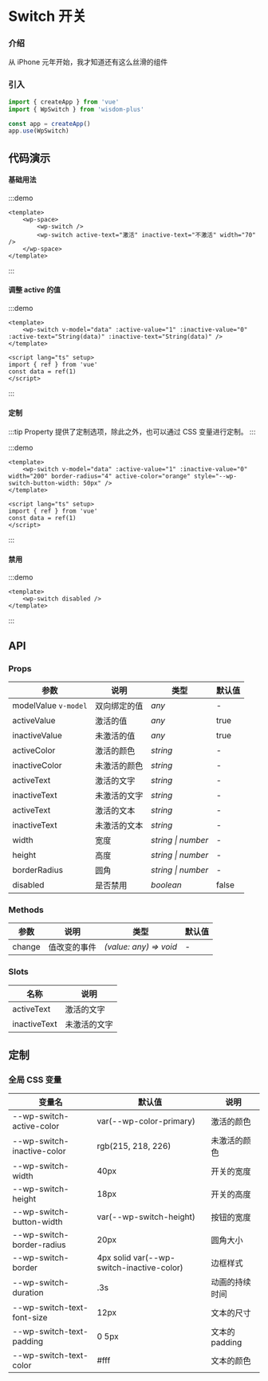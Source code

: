 # Switch 开关

### 介绍
从 iPhone 元年开始，我才知道还有这么丝滑的组件

### 引入

```js
import { createApp } from 'vue'
import { WpSwitch } from 'wisdom-plus'

const app = createApp()
app.use(WpSwitch)
```

## 代码演示

#### 基础用法

:::demo
```vue
<template>
    <wp-space>
        <wp-switch />
        <wp-switch active-text="激活" inactive-text="不激活" width="70" />
    </wp-space>
</template>
```
:::

#### 调整 active 的值

:::demo
```vue
<template>
    <wp-switch v-model="data" :active-value="1" :inactive-value="0" :active-text="String(data)" :inactive-text="String(data)" />
</template>

<script lang="ts" setup>
import { ref } from 'vue'
const data = ref(1)
</script>
```
:::

#### 定制

:::tip
Property 提供了定制选项，除此之外，也可以通过 CSS 变量进行定制。
:::

:::demo
```vue
<template>
    <wp-switch v-model="data" :active-value="1" :inactive-value="0" width="200" border-radius="4" active-color="orange" style="--wp-switch-button-width: 50px" />
</template>

<script lang="ts" setup>
import { ref } from 'vue'
const data = ref(1)
</script>
```
:::

#### 禁用

:::demo
```vue
<template>
    <wp-switch disabled />
</template>
```
:::

## API

### Props

| 参数      | 说明           | 类型                                                                | 默认值 |
| --------- | -------------- | ------------------------------------------------------------------- | ------ |
| modelValue `v-model`      | 双向绑定的值       | _any_          | -     |
| activeValue     | 激活的值   | _any_           | true      |
| inactiveValue   | 未激活的值 | _any_ | true      |
| activeColor  | 激活的颜色       | _string_                                                           | -  |
| inactiveColor  | 未激活的颜色       | _string_                                                           | -   |
| activeText  | 激活的文字       | _string_                                                           | -  |
| inactiveText  | 未激活的文字       | _string_                                                           | -   |
| activeText | 激活的文本 | _string_ | - |
| inactiveText | 未激活的文本 | _string_ | - |
| width | 宽度 | _string \| number_ | - |
| height | 高度 | _string \| number_ | - |
| borderRadius | 圆角 | _string \| number_ | - |
| disabled | 是否禁用 | _boolean_ | false |

### Methods

| 参数      | 说明           | 类型                                                                | 默认值 |
| --------- | -------------- | ------------------------------------------------------------------- | ------ |
| change | 值改变的事件 | _(value: any) => void_ | - |

### Slots

| 名称    | 说明     |
| ------- | -------- |
| activeText | 激活的文字 |
| inactiveText | 未激活的文字 |

## 定制

### 全局 CSS 变量

| 变量名 | 默认值 | 说明 |
| ---- | ---- | ---- |
| --wp-switch-active-color | var(--wp-color-primary) | 激活的颜色 |
| --wp-switch-inactive-color | rgb(215, 218, 226) | 未激活的颜色 |
| --wp-switch-width | 40px | 开关的宽度 |
| --wp-switch-height | 18px | 开关的高度 |
| --wp-switch-button-width | var(--wp-switch-height) | 按钮的宽度 |
| --wp-switch-border-radius | 20px | 圆角大小 |
| --wp-switch-border | 4px solid var(--wp-switch-inactive-color) | 边框样式 |
| --wp-switch-duration | .3s | 动画的持续时间 |
| --wp-switch-text-font-size | 12px | 文本的尺寸 |
| --wp-switch-text-padding | 0 5px | 文本的padding |
| --wp-switch-text-color | #fff | 文本的颜色 |

